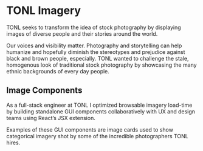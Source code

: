 # TONL Imagery

TONL seeks to transform the idea of stock photography by displaying images of diverse people and their stories around the world.

Our voices and visibility matter. Photography and storytelling can help humanize and hopefully diminish the stereotypes and prejudice against black and brown people, especially. TONL wanted to challenge the stale, homogenous look of traditional stock photography by showcasing the many ethnic backgrounds of every day people.

## Image Components

As a full-stack engineer at TONL I optimized browsable imagery load-time by building standalone GUI components collaboratively with UX and design teams using React’s JSX extension.

Examples of these GUI components are image cards used to show categorical imagery shot by some of the incredible photographers TONL hires.
